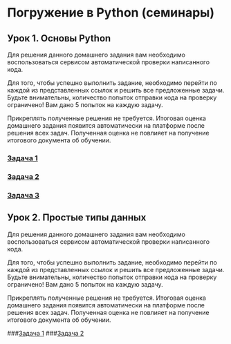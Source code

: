 # Погружение в Python (семинары)

## Урок 1. Основы Python

Для решения данного домашнего задания вам необходимо воспользоваться сервисом автоматической проверки написанного кода.

Для того, чтобы успешно выполнить задание, необходимо перейти по каждой из представленных ссылок и решить все предложенные задачи. Будьте внимательны, количество попыток отправки кода на проверку ограничено! Вам дано 5 попыток на каждую задачу.

Прикреплять полученные решения не требуется. Итоговая оценка домашнего задания появится автоматически на платформе после решения всех задач. Полученная оценка не повлияет на получение итогового документа об обучении.

### [Задача 1](https://autotest.gb.ru/problems/88?lesson_id=407705&_ga=2.214454679.1271577593.1704395565-8102908836.1699019265)
### [Задача 2](https://autotest.gb.ru/problems/89?lesson_id=407705&_ga=2.239636739.1271577593.1704395565-8102908836.1699019265)
### [Задача 3](https://autotest.gb.ru/problems/90?lesson_id=407705&_ga=2.239636739.1271577593.1704395565-8102908836.1699019265)

## Урок 2. Простые типы данных

Для решения данного домашнего задания вам необходимо воспользоваться сервисом автоматической проверки написанного кода.

Для того, чтобы успешно выполнить задание, необходимо перейти по каждой из представленных ссылок и решить все предложенные задачи. Будьте внимательны, количество попыток отправки кода на проверку ограничено! Вам дано 5 попыток на каждую задачу.

Прикреплять полученные решения не требуется. Итоговая оценка домашнего задания появится автоматически на платформе после решения всех задач. Полученная оценка не повлияет на получение итогового документа об обучении.

###[Задача 1](https://autotest.gb.ru/problems/91?lesson_id=407706&_ga=2.206134547.1271577593.1704395565-8102908836.1699019265)
###[Задача 2](https://autotest.gb.ru/problems/92?lesson_id=407706&_ga=2.46699943.1271577593.1704395565-8102908836.1699019265)
